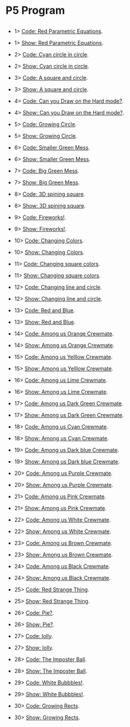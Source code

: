 # P5 Program

##

 
- 1>    [Code: Red Parametric Equations](https://editor.p5js.org/shuhangeng/sketches/Hr0RT3hfM).
- 1>    [Show: Red Parametric Equations](https://editor.p5js.org/shuhangeng/full/Hr0RT3hfM).

- 2>    [Code: Cyan circle in circle](https://editor.p5js.org/shuhangeng/sketches/CrsdHp2v6).
- 2>    [Show: Cyan circle in circle](https://editor.p5js.org/shuhangeng/full/CrsdHp2v6).

- 3>    [Code: A square and circle](https://editor.p5js.org/shuhangeng/sketches/QKRGN7vH9).
- 3>    [Show: A square and circle](https://editor.p5js.org/shuhangeng/full/QKRGN7vH9).

- 4>    [Code: Can you Draw on the Hard mode?](https://editor.p5js.org/shuhangeng/sketches/IJotMrsKn).
- 4>    [Show: Can you Draw on the Hard mode?](https://editor.p5js.org/shuhangeng/full/IJotMrsKn).

- 5>    [Code: Growing Circle](https://editor.p5js.org/shuhangeng/sketches/JhoCbZRLh).
- 5>    [Show: Growing Circle](https://editor.p5js.org/shuhangeng/full/JhoCbZRLh).

- 6>    [Code: Smaller Green Mess](https://editor.p5js.org/shuhangeng/sketches/HXcCutgNV).
- 6>    [Show: Smaller Green Mess](https://editor.p5js.org/shuhangeng/full/HXcCutgNV).

- 7>    [Code: Big Green Mess](https://editor.p5js.org/shuhangeng/sketches/IMx5yuiaQ).
- 7>    [Show: Big Green Mess](https://editor.p5js.org/shuhangeng/full/IMx5yuiaQ).

- 8>    [Code: 3D spining square](https://editor.p5js.org/shuhangeng/sketches/xp-zD0Pkz).
- 8>    [Show: 3D spining square](https://editor.p5js.org/shuhangeng/full/xp-zD0Pkz).

- 9>    [Code: Fireworks!](https://editor.p5js.org/shuhangeng/sketches/lBlIdREEm).
- 9>    [Show: Fireworks!](https://editor.p5js.org/shuhangeng/full/lBlIdREEm).

- 10>   [Code: Changing Colors](https://editor.p5js.org/shuhangeng/sketches/Lx6KXXRj7).
- 10>   [Show: Changing Colors](https://editor.p5js.org/shuhangeng/full/Lx6KXXRj7).

- 11>   [Code: Changing square colors](https://editor.p5js.org/shuhangeng/sketches/oEIDD2oqM).
- 11>   [Show: Changing square colors](https://editor.p5js.org/shuhangeng/full/oEIDD2oqM).

- 12>   [Code: Changing line and circle](https://editor.p5js.org/shuhangeng/sketches/jqRYTlVC5).
- 12>   [Show: Changing line and circle](https://editor.p5js.org/shuhangeng/full/jqRYTlVC5).

- 13>   [Code: Red and Blue](https://editor.p5js.org/shuhangeng/sketches/jctSCJuM1).
- 13>   [Show: Red and Blue](https://editor.p5js.org/shuhangeng/full/jctSCJuM1).

- 14>   [Code: Among us Orange Crewmate](https://editor.p5js.org/shuhangeng/sketches/9-xMtSKEK).
- 14>   [Show: Among us Orange Crewmate](https://editor.p5js.org/shuhangeng/full/9-xMtSKEK).

- 15>   [Code: Among us Yelllow Crewmate](https://editor.p5js.org/shuhangeng/sketches/G5aoAP1o9).
- 15>   [Show: Among us Yelllow Crewmate](https://editor.p5js.org/shuhangeng/full/G5aoAP1o9).

- 16>   [Code: Among us Lime Crewmate](https://editor.p5js.org/shuhangeng/sketches/Xx7Bk7HMe).
- 16>   [Show: Among us Lime Crewmate](https://editor.p5js.org/shuhangeng/full/Xx7Bk7HMe).

- 17>   [Code: Among us Dark Green Crewmate](https://editor.p5js.org/shuhangeng/sketches/VygYtxV-Q).
- 17>   [Show: Among us Dark Green Crewmate](https://editor.p5js.org/shuhangeng/full/VygYtxV-Q).

- 18>   [Code: Among us Cyan Crewmate](https://editor.p5js.org/shuhangeng/sketches/QjZoNhHEW).
- 18>   [Show: Among us Cyan Crewmate](https://editor.p5js.org/shuhangeng/full/eDV8dmpaP).

- 19>   [Code: Among us Dark blue Crewmate](https://editor.p5js.org/shuhangeng/sketches/eDV8dmpaP).
- 19>   [Show: Among us Dark blue Crewmate](https://editor.p5js.org/shuhangeng/full/NfCVG6nnn).

- 20>   [Code: Among us Purple Crewmate](https://editor.p5js.org/shuhangeng/sketches/z4pFbIrvT).
- 20>   [Show: Among us Purple Crewmate](https://editor.p5js.org/shuhangeng/full/QjZoNhHEW).

- 21>   [Code: Among us Pink Crewmate](https://editor.p5js.org/shuhangeng/sketches/NfCVG6nnn).
- 21>   [Show: Among us Pink Crewmate](https://editor.p5js.org/shuhangeng/full/XPNt0gabe).

- 22>   [Code: Among us White Crewmate](https://editor.p5js.org/shuhangeng/sketches/PXjMLlS9G).
- 22>   [Show: Among us White Crewmate](https://editor.p5js.org/shuhangeng/full/PXjMLlS9G).

- 23>   [Code: Among us Brown Crewmate](https://editor.p5js.org/shuhangeng/sketches/LuTUCkeQd).
- 23>   [Show: Among us Brown Crewmate](https://editor.p5js.org/shuhangeng/full/LuTUCkeQd).

- 24>   [Code: Among us Black Crewmate](https://editor.p5js.org/shuhangeng/sketches/qCiFWUecR).
- 24>   [Show: Among us Black Crewmate](https://editor.p5js.org/shuhangeng/full/qCiFWUecR).

- 25>   [Code: Red Strange Thing](https://editor.p5js.org/shuhangeng/sketches/gRfiu_sSM).
- 25>   [Show: Red Strange Thing](https://editor.p5js.org/shuhangeng/full/gRfiu_sSM).

- 26>   [Code: Pie?](https://editor.p5js.org/shuhangeng/sketches/y9NbEwwm9).
- 26>   [Show: Pie?](https://editor.p5js.org/shuhangeng/full/y9NbEwwm9).

- 27>   [Code: lolly](https://editor.p5js.org/shuhangeng/sketches/oq8UA9BCa).
- 27>   [Show: lolly](https://editor.p5js.org/shuhangeng/full/oq8UA9BCa).

- 28>   [Code: The Imposter Ball](https://editor.p5js.org/shuhangeng/sketches/rxOwcC0ph).
- 28>   [Show: The Imposter Ball](https://editor.p5js.org/shuhangeng/full/rxOwcC0ph).

- 29>   [Code: White Bubbbles!](https://editor.p5js.org/shuhangeng/sketches/xGS1zOPP7).
- 29>   [Show: White Bubbbles!](https://editor.p5js.org/shuhangeng/full/xGS1zOPP7).

- 30>   [Code: Growing Rects](https://editor.p5js.org/shuhangeng/sketches/0y3wULj94).
- 30>   [Show: Growing Rects](https://editor.p5js.org/shuhangeng/full/0y3wULj94).






